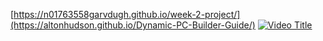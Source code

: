 [https://n01763558garvdugh.github.io/week-2-project/](https://altonhudson.github.io/Dynamic-PC-Builder-Guide/)
[![Video Title](https://img.youtube.com/vi/P9qSXGk7ow4/0.jpg)](https://youtu.be/P9qSXGk7ow4)
